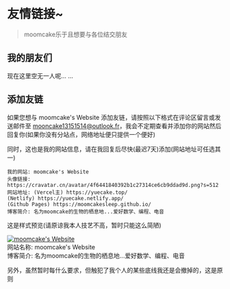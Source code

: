 # 友情链接~

> moomcake乐于且想要与各位结交朋友

## 我的朋友们

现在这里空无一人呢... ...

## 添加友链

如果您想与 moomcake's Website 添加友链，请按照以下格式在评论区留言或发送邮件至 mooncake13151514@outlook.fr，我会不定期查看并添加你的网站然后回复你(如果你没有分站点，网络地址便只提供一个便好)

同时，这也是我的网站信息，请在我回复后尽快(最迟7天)添加(网站地址可任选其一)
```text
我的网站: moomcake's Website
头像链接: https://cravatar.cn/avatar/4f6441840392b1c27314ce6cb9ddad9d.png?s=512
网站地址: (Vercel主) https://yuecake.top/
(Netlify) https://yuecake.netlify.app/
(Github Pages) https://moomcakesleep.github.io/
博客简介: 名为moomcake的生物的栖息地...爱好数学、编程、电音
```

这是样式预览(请原谅我本人技艺不高，暂时只能这么简陋)

[![moomcake's Website](https://cravatar.cn/avatar/4f6441840392b1c27314ce6cb9ddad9d.png?s=64)](https://yuecake.top/)<br>
网站名称: moomcake's Website<br>
博客简介: 名为moomcake的生物的栖息地...爱好数学、编程、电音

另外，虽然暂时每什么要求，但触犯了我个人的某些底线我还是会撤掉的，这是原则